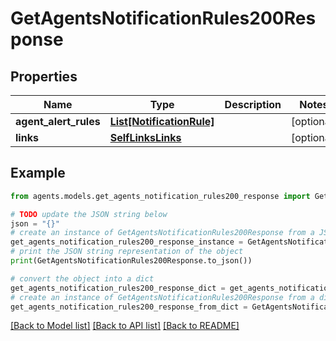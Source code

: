 # GetAgentsNotificationRules200Response


## Properties

Name | Type | Description | Notes
------------ | ------------- | ------------- | -------------
**agent_alert_rules** | [**List[NotificationRule]**](NotificationRule.md) |  | [optional] 
**links** | [**SelfLinksLinks**](SelfLinksLinks.md) |  | [optional] 

## Example

```python
from agents.models.get_agents_notification_rules200_response import GetAgentsNotificationRules200Response

# TODO update the JSON string below
json = "{}"
# create an instance of GetAgentsNotificationRules200Response from a JSON string
get_agents_notification_rules200_response_instance = GetAgentsNotificationRules200Response.from_json(json)
# print the JSON string representation of the object
print(GetAgentsNotificationRules200Response.to_json())

# convert the object into a dict
get_agents_notification_rules200_response_dict = get_agents_notification_rules200_response_instance.to_dict()
# create an instance of GetAgentsNotificationRules200Response from a dict
get_agents_notification_rules200_response_from_dict = GetAgentsNotificationRules200Response.from_dict(get_agents_notification_rules200_response_dict)
```
[[Back to Model list]](../README.md#documentation-for-models) [[Back to API list]](../README.md#documentation-for-api-endpoints) [[Back to README]](../README.md)


